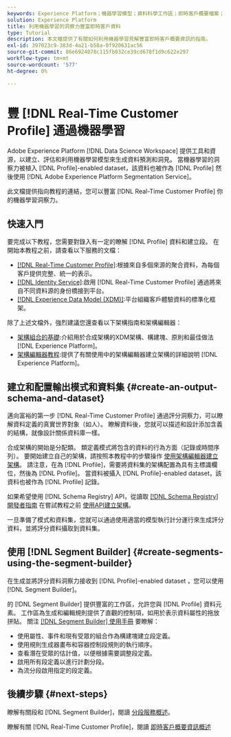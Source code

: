 ```yaml
---
keywords: Experience Platform；機器學習模型；資料科學工作區；即時客戶概要檔案；熱門主題；機器學習洞察力
solution: Experience Platform
title: 利用機器學習的洞察力豐富即時客戶資料
type: Tutorial
description: 本文檔提供了有關如何利用機器學習見解豐富即時客戶概要資訊的指南。
exl-id: 397023c9-383d-4a21-b58a-0f920631ac56
source-git-commit: 86e6924078c115fb032ce39cd678f1d9c622e297
workflow-type: tm+mt
source-wordcount: '577'
ht-degree: 0%

---
```


# 豐 [!DNL Real-Time Customer Profile] 通過機器學習

Adobe Experience Platform [!DNL Data Science Workspace] 提供工具和資源，以建立、評估和利用機器學習模型來生成資料預測和洞見。 當機器學習的洞察力被植入 [!DNL Profile]-enabled dataset，該資料也被作為 [!DNL Profile] 然後使用 [!DNL Adobe Experience Platform Segmentation Service]。

此文檔提供指向教程的連結，您可以豐富 [!DNL Real-Time Customer Profile] 你的機器學習洞察力。

## 快速入門

要完成以下教程，您需要對錄入有一定的瞭解 [!DNL Profile] 資料和建立段。 在開始本教程之前，請查看以下服務的文檔：

- [[!DNL Real-Time Customer Profile]](../../profile/home.md):根據來自多個來源的聚合資料，為每個客戶提供完整、統一的表示。
- [[!DNL Identity Service]](../../identity-service/home.md):啟用 [!DNL Real-Time Customer Profile] 通過將來自不同資料源的身份橋接到平台。
- [[!DNL Experience Data Model (XDM)]](../../xdm/home.md):平台組織客戶體驗資料的標準化框架。

除了上述文檔外，強烈建議您還查看以下架構指南和架構編輯器：

- [架構組合的基礎](../../xdm/schema/composition.md):介紹用於合成架構的XDM架構、構建塊、原則和最佳做法 [!DNL Experience Platform]。
- [架構編輯器教程](../../xdm/tutorials/create-schema-ui.md):提供了有關使用中的架構編輯器建立架構的詳細說明 [!DNL Experience Platform]。

## 建立和配置輸出模式和資料集 {#create-an-output-schema-and-dataset}

邁向富裕的第一步 [!DNL Real-Time Customer Profile] 通過評分洞察力，可以瞭解資料定義的真實世界對象（如人）。 瞭解資料後，您就可以描述和設計添加含義的結構，就像設計關係資料庫一樣。

合成架構的開始是分配類。 類定義模式將包含的資料的行為方面（記錄或時間序列）。 要開始建立自己的架構，請按照本教程中的步驟操作 [使用架構編輯器建立架構](../../xdm/tutorials/create-schema-ui.md)。 請注意，在為 [!DNL Profile]，需要將資料集的架構配置為具有主標識欄位，然後為 [!DNL Profile]。 當資料被攝入 [!DNL Profile]-enabled dataset，該資料也被作為 [!DNL Profile] 記錄。

如果希望使用 [!DNL Schema Registry] API，從讀取 [[!DNL Schema Registry] 開發者指南](../../xdm/api/getting-started.md) 在嘗試教程之前 [使用API建立架構](../../xdm/tutorials/create-schema-api.md)。

一旦準備了模式和資料集，您就可以通過使用適當的模型執行計分運行來生成評分資料，並將評分資料攝取到資料集。

## 使用 [!DNL Segment Builder] {#create-segments-using-the-segment-builder}

在生成並將評分資料洞察力接收到 [!DNL Profile]-enabled dataset ，您可以使用 [!DNL Segment Builder]。

的 [!DNL Segment Builder] 提供豐富的工作區，允許您與 [!DNL Profile] 資料元素。 工作區為生成和編輯規則提供了直觀的控制項，如用於表示資料屬性的拖放拼貼。 關注 [[!DNL Segment Builder] 使用手冊](../../segmentation/ui/segment-builder.md) 要瞭解：

- 使用屬性、事件和現有受眾的組合作為構建塊建立段定義。
- 使用規則生成器畫布和容器控制段規則的執行順序。
- 查看潛在受眾的估計值，以便根據需要調整段定義。
- 啟用所有段定義以進行計劃分段。
- 為流分段啟用指定的段定義。

## 後續步驟 {#next-steps}

瞭解有關段和 [!DNL Segment Builder]，閱讀 [分段服務概述](../../segmentation/home.md)。

瞭解有關 [!DNL Real-Time Customer Profile]，閱讀 [即時客戶概要資訊概述](../../profile/home.md)

